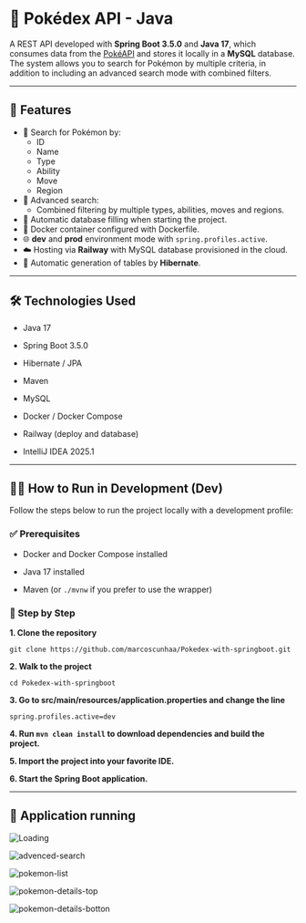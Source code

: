 

# 🧠 Pokédex API - Java

A REST API developed with **Spring Boot 3.5.0** and **Java 17**, which consumes data from the [PokéAPI](https://pokeapi.co/api/v2/) and stores it locally in a **MySQL** database. The system allows you to search for Pokémon by multiple criteria, in addition to including an advanced search mode with combined filters.

* * *

## 📑 Features

* 🔎 Search for Pokémon by:
  * ID
  * Name
  * Type
  * Ability
  * Move
  * Region
* 🧬 Advanced search:
  * Combined filtering by multiple types, abilities, moves and regions.
* 🧠 Automatic database filling when starting the project.
* 🐳 Docker container configured with Dockerfile.
* 🌐 **dev** and **prod** environment mode with `spring.profiles.active`.
* ☁️ Hosting via **Railway** with MySQL database provisioned in the cloud.
* 🔄 Automatic generation of tables by **Hibernate**.

* * *

## 🛠️ Technologies Used

* Java 17

* Spring Boot 3.5.0

* Hibernate / JPA

* Maven

* MySQL

* Docker / Docker Compose

* Railway (deploy and database)

* IntelliJ IDEA 2025.1

---

👨‍💻 How to Run in Development (Dev)
--------------------------------------------

Follow the steps below to run the project locally with a development profile:

### ✅ Prerequisites

* Docker and Docker Compose installed

* Java 17 installed

* Maven (or `./mvnw` if you prefer to use the wrapper)

### 🚀 Step by Step

**1. Clone the repository**

```
git clone https://github.com/marcoscunhaa/Pokedex-with-springboot.git
```

**2. Walk to the project**

```
cd Pokedex-with-springboot
```

**3. Go to src/main/resources/application.properties and change the line**

```
spring.profiles.active=dev
```

**4. Run `mvn clean install` to download dependencies and build the project.**

**5. Import the project into your favorite IDE.**

**6. Start the Spring Boot application.**

---

🎯 Application running
-------------------

![Loading](https://ibb.co/N27pJGbh "Loading")

![advenced-search](https://ibb.co/LqmKkT8URL-ou-caminho-da-imagem "advenced-search")

![pokemon-list](https://ibb.co/gM1sNV9P "pokemon-list")

![pokemon-details-top](https://ibb.co/KcQCnYxR "pokemon-details-top")

![pokemon-details-botton](https://ibb.co/RGv9fVdcURL-ou-caminho-da-imagem "pokemon-details-botton")
